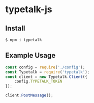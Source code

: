 typetalk-js
===

## Install

```
$ npm i typetalk
```

## Example Usage

```javascript
const config = require('./config');
const Typetalk = require('typetalk');
const client = new Typetalk.Client({
    config.TYPETALK_TOKEN
});

client.PostMessage();
```
